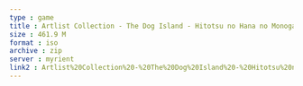 ```yaml
---
type : game
title : Artlist Collection - The Dog Island - Hitotsu no Hana no Monogatari (Japan)
size : 461.9 M
format : iso
archive : zip
server : myrient
link2 : Artlist%20Collection%20-%20The%20Dog%20Island%20-%20Hitotsu%20no%20Hana%20no%20Monogatari%20%28Japan%29
---
```

